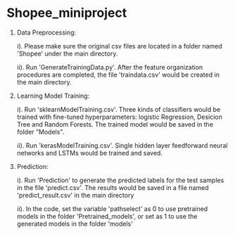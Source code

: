 # Shopee_miniproject
1. Data Preprocessing:

    i). Please make sure the original csv files are located in a folder named 'Shopee' under the main directory.

    ii). Run 'GenerateTrainingData.py'. After the feature organization procedures are completed, the file 'traindata.csv' would be created     in the main directory.

2. Learning Model Training:

    i). Run 'sklearnModelTraining.csv'. Three kinds of classifiers would be trained with fine-tuned hyperparameters: logistic Regression,     Desicion Tree and Random Forests. The trained model would be saved in the folder "Models".

    ii). Run 'kerasModelTraining.csv'. Single hidden layer feedforward neural networks and LSTMs would be trained and saved.

3. Prediction:

    i). Run 'Prediction' to generate the predicted labels for the test samples in the file 'predict.csv'. The results would be saved in a     file named 'predict_result.csv' in the main directory

    ii). In the code, set the variable 'pathselect' as 0 to use pretrained models in the folder 'Pretrained_models', or set as 1 to use       the generated models in the folder 'models'
